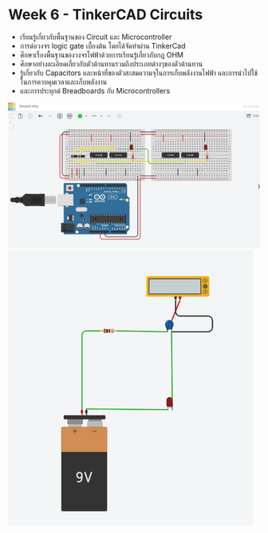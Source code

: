 # Week 6 - TinkerCAD Circuits

- เรียนรู้เกี่ยวกับพื้นฐานของ Circuit และ Microcontroller
- การต่อวงจร logic gate เบื้องต้น โดยได้จัดทำผ่าน TinkerCad
- ศึกษาเรื่องพื้นฐานของวงจรไฟฟ้าด้วยการเรียนรู้เกี่ยวกับกฎ OHM
- ศึกษาอย่างละเอียดเกี่ยวกับตัวต้านทานรวมถึงประเภทต่างๆของตัวต้านทาน
- รู้เกี่ยวกับ Capacitors และหน้าที่ของตัวสะสมความจุในการเก็บพลังงานไฟฟ้า และการนำไปใช้ในการควบคุมเวลาและเก็บพลังงาน
- และการประยุกต์ Breadboards กับ Microcontrollers

![img](assets/week6/cpe1011.png)
![img](assets/week6/cpe1012.png)
